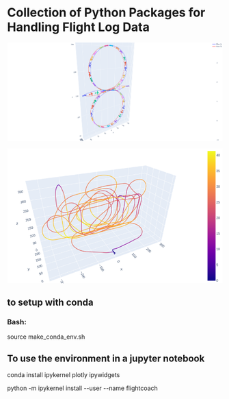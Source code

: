 # Collection of Python Packages for Handling Flight Log Data

![alt text](https://github.com/PyFlightCoach/PyFlightCoach/blob/main/goodvertical8.png?raw=true)

![alt text](https://github.com/PyFlightCoach/PyFlightCoach/blob/main/FAI_P21.png?raw=true)

## to setup with conda

### Bash:

source make_conda_env.sh

## To use the environment in a jupyter notebook

conda install ipykernel plotly ipywidgets

python -m ipykernel install --user --name flightcoach
